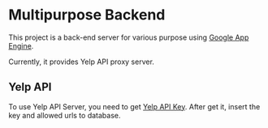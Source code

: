 # Multipurpose Backend

This project is a back-end server for various purpose using [Google App Engine][1].

Currently, it provides Yelp API proxy server.

## Yelp API
To use Yelp API Server, you need to get [Yelp API Key][2].
After get it, insert the key and allowed urls to database.

[1]: https://cloud.google.com/appengine/docs
[2]: https://www.yelp.ca/developers/documentation/v2/overview
